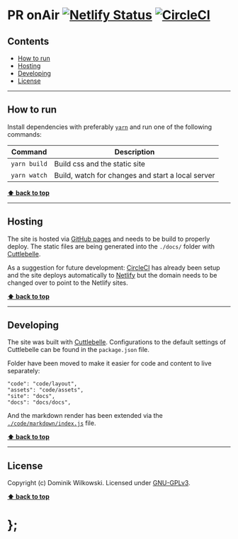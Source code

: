 PR onAir [![Netlify Status](https://api.netlify.com/api/v1/badges/0cfcd3b9-05ff-443c-89d8-422a1f34211c/deploy-status)](https://app.netlify.com/sites/pronair/deploys) [![CircleCI](https://circleci.com/gh/pr-onair/website.svg?style=svg)](https://circleci.com/gh/pr-onair/website)
========

## Contents

* [How to run](#how-to-run)
* [Hosting](#hosting)
* [Developing](#developing)
* [License](#license)


----------------------------------------------------------------------------------------------------------------------------------------------------------------


## How to run

Install dependencies with preferably [`yarn`](https://yarnpkg.com/) and run one of the following commands:

| Command      | Description                                       |
|--------------|---------------------------------------------------|
| `yarn build` | Build css and the static site                     |
| `yarn watch` | Build, watch for changes and start a local server |


**[⬆ back to top](#contents)**


----------------------------------------------------------------------------------------------------------------------------------------------------------------


## Hosting

The site is hosted via [GitHub pages](https://pages.github.com/) and needs to be build to properly deploy.
The static files are being generated into the `./docs/` folder with [Cuttlebelle](https://cuttlebelle.com/).

As a suggestion for future development: [CircleCI](http://circleci.com/) has already been setup and the site deploys automatically to [Netlify](https://www.netlify.com/) but the domain needs to be changed over to point to the Netlify sites.

**[⬆ back to top](#contents)**


----------------------------------------------------------------------------------------------------------------------------------------------------------------


## Developing

The site was built with [Cuttlebelle](https://cuttlebelle.com/).
Configurations to the default settings of Cuttlebelle can be found in the `package.json` file.

Folder have been moved to make it easier for code and content to live separately:
```
"code": "code/layout",
"assets": "code/assets",
"site": "docs",
"docs": "docs/docs",
```

And the markdown render has been extended via the [`./code/markdown/index.js`](https://github.com/pr-onair/website/blob/master/code/markdown/index.js) file.


**[⬆ back to top](#contents)**


----------------------------------------------------------------------------------------------------------------------------------------------------------------


## License

Copyright (c) Dominik Wilkowski.
Licensed under [GNU-GPLv3](https://raw.githubusercontent.com/https://github.com/pr-onair/website.com/master/LICENSE).


**[⬆ back to top](#contents)**

# };
